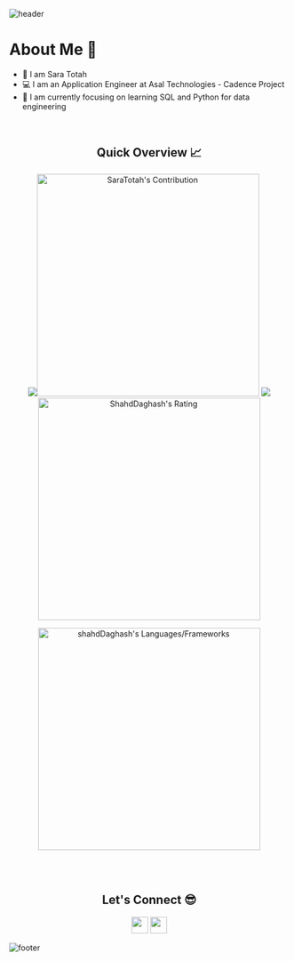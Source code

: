 ![header](https://capsule-render.vercel.app/api?type=waving&color=gradient&height=280&section=header&text=Hi%20there%20%F0%9F%91%8B&fontSize=90)

<!--

Here are some ideas to get you started:

- 🔭 I’m currently working on 
- 🌱 I’m currently learning ...
- 👯 I’m looking to collaborate on ...
- 🤔 I’m looking for help with ...
- 💬 Ask me about ...
- 📫 How to reach me: ...
- 😄 Pronouns: ...
- ⚡ Fun fact: ...
-->
<h1>About Me 📌</h1>

- 👋 I am Sara Totah
- 💻 I am an Application Engineer at Asal Technologies - Cadence Project
- 🌱 I am currently focusing on learning SQL and Python for data engineering

<br />

<h2 align="center">Quick Overview 📈</h2>
  
  <p align = "center">
 
</p>

<p align = "center">
  <img src = "https://git.io/streak-stats"><img src="https://github-readme-streak-stats.herokuapp.com?user=sara-totah" alt = "SaraTotah's Contribution" width = 400 >
  <img src = "https://git.io/streak-stats"><img src="https://github-readme-streak-stats.herokuapp.com?user=sara-totah&count_private=true&theme=default&hide_border=true" alt = "ShahdDaghash's Rating" width = 400 >

</p>

<p align = "center">

 <img src = "https://github-readme-stats.vercel.app/api/top-langs?username=shahdDaghash&show_icons=true&count_private=true&locale=en&layout=compact&langs_count=10&hide_border=true&bg_color=282A36&title_color=DD6387&text_color=fff&icon_color=fff" alt = "shahdDaghash's Languages/Frameworks" width = 400 />
</p>



</div>

<br /><br />
<h2 align="center">Let's Connect 😎</h2>
<p align="center">
  <a href = "mailto:saratotah99@gmail.com"><img src = "https://img.shields.io/badge/Gmail-D14836?style=for-the-badge&logo=gmail&logoColor=white" height = 30></a>
  <a href = "https://www.linkedin.com/in/sara-totah"><img src = "https://img.shields.io/badge/LinkedIn-0077B5?style=for-the-badge&logo=linkedin&logoColor=white"     height = 30></a>
 
</p>


![footer](https://capsule-render.vercel.app/api?type=waving&color=gradient&height=150&section=footer)
